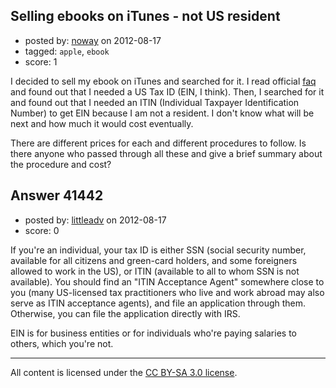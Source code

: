 ## Selling ebooks on iTunes - not US resident

- posted by: [noway](https://stackexchange.com/users/-1/18054-noway) on 2012-08-17
- tagged: `apple`, `ebook`
- score: 1

I decided to sell my ebook on iTunes and searched for it. I read official [faq][1] and found out that I needed a US Tax ID (EIN, I think). Then, I searched for it and found out that I needed an ITIN (Individual Taxpayer Identification Number) to get EIN because I am not a resident. I don't know what will be next and how much it would cost eventually.

There are different prices for each and different procedures to follow. Is there anyone who passed through all these and give a brief summary about the procedure and cost?

  [1]: http://www.apple.com/itunes/content-providers/book-faq.html


## Answer 41442

- posted by: [littleadv](https://stackexchange.com/users/-1/13808-littleadv) on 2012-08-17
- score: 0

If you're an individual, your tax ID is either SSN (social security number, available for all citizens and green-card holders, and some foreigners allowed to work in the US), or ITIN (available to all to whom SSN is not available). You should find an "ITIN Acceptance Agent" somewhere close to you (many US-licensed tax practitioners who live and work abroad may also serve as ITIN acceptance agents), and file an application through them. Otherwise, you can file the application directly with IRS.

EIN is for business entities or for individuals who're paying salaries to others, which you're not.



---

All content is licensed under the [CC BY-SA 3.0 license](https://creativecommons.org/licenses/by-sa/3.0/).
